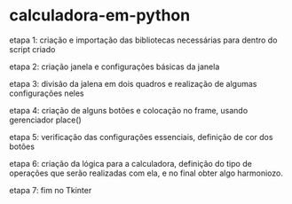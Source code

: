 # calculadora-em-python


etapa 1: criação e importação das bibliotecas necessárias para dentro do script criado

etapa 2: criação janela e configurações básicas da janela

etapa 3: divisão da jalena em dois quadros e realização de algumas configurações neles

etapa 4: criação de alguns botões e colocação no frame, usando gerenciador place()

etapa 5: verificação das configurações essenciais, definição de cor dos botões

etapa 6: criação da lógica para a calculadora, definição do tipo de operações que serão realizadas com ela, e no final obter algo harmoniozo.

etapa 7: fim no Tkinter